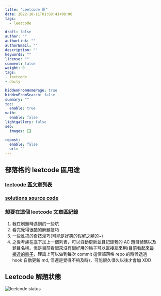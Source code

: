 ```yaml
---
title: "Leetcode 區"
date: 2022-10-11T01:08:41+08:00
tags:
  - leetcode

draft: false
author: ""
authorLink: ""
authorEmail: ""
description: ""
keywords: ""
license: ""
comment: false
weight: 0
tags:
- leetcode
- daily

hiddenFromHomePage: true
hiddenFromSearch: false
summary: ""
toc:
  enable: true
math:
  enable: false
lightgallery: false
seo:
  images: []

repost:
  enable: false
  url: ""
---
```


## 部落格的 leetcode 區用途
### [__leetcode 區文章列表__](/posts/leetcode/)
### [__solutions source code__](https://github.com/CollieIsCute/leetcode)

### 想要在這個 leetcode 文章區紀錄

1. 我在刷題時遇到的一些坑
2. 看完覺得很酷的解題技巧
3. 一些亂搞的奇技淫巧(可能是好笑的假解之類的~)
4. 之後考慮在底下加上一個列表，可以自動更新並且記錄我的 AC 題目號碼以及題目名稱。但是目前看起來沒有很好用的輪子可以直接拿來用([目前看起來最接近的輪子](https://github.com/skygragon/leetcode-cli)，理論上可以做到每次 commit 這個部落格 repo 的時候透過 hook 自動更新 md, 但還是覺得不夠及時)，可能很久很久以後才會加 XDD

## Leetcode 解題狀態
![leetcode status](https://leetcard.jacoblin.cool/qetup1988?&theme=nord&radius=30&font=source_code_pro)
